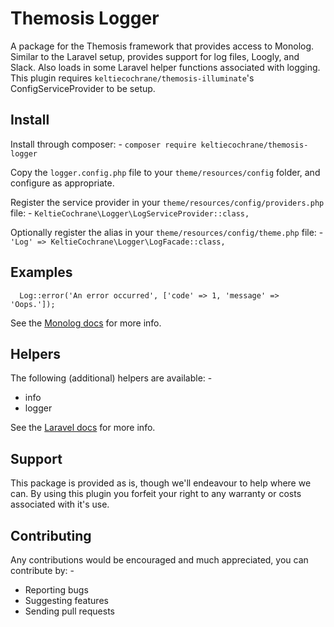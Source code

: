 # Themosis Logger
A package for the Themosis framework that provides access to Monolog. Similar to the Laravel setup, provides support for log files, Loogly, and Slack. Also loads in some Laravel helper functions associated with logging. This plugin requires `keltiecochrane/themosis-illuminate`'s ConfigServiceProvider to be setup.

## Install
Install through composer: -
`composer require keltiecochrane/themosis-logger`

Copy the `logger.config.php` file to your `theme/resources/config` folder, and configure as appropriate.

Register the service provider in your `theme/resources/config/providers.php` file: -
`KeltieCochrane\Logger\LogServiceProvider::class,`

Optionally register the alias in your `theme/resources/config/theme.php` file: -
`'Log' => KeltieCochrane\Logger\LogFacade::class,`

## Examples
```
  Log::error('An error occurred', ['code' => 1, 'message' => 'Oops.']);
```

See the [Monolog docs](https://github.com/Seldaek/monolog/blob/master/doc/01-usage.md) for more info.

## Helpers
The following (additional) helpers are available: -

* info
* logger

See the [Laravel docs](https://laravel.com/docs/5.4/helpers) for more info.

## Support
This package is provided as is, though we'll endeavour to help where we can. By using this plugin you forfeit your right to any warranty or costs associated with it's use.

## Contributing
Any contributions would be encouraged and much appreciated, you can contribute by: -

* Reporting bugs
* Suggesting features
* Sending pull requests
